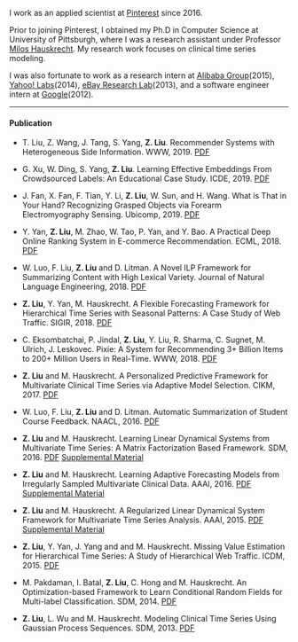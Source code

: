 
I work as an applied scientist at [Pinterest](https://www.pinterest.com) since 2016.  

Prior to joining Pinterest, I obtained my Ph.D in Computer Science at University of Pittsburgh, where I was a research assistant under Professor [Milos Hauskrecht](http://people.cs.pitt.edu/~milos/). My research work focuses on clinical time series modeling. 

I was also fortunate to work as a research intern at [Alibaba Group](http://data.alibaba.com/)(2015), [Yahoo! Labs](http://labs.yahoo.com/)(2014), [eBay Research Lab](http://labs.ebay.com/)(2013), and a software engineer intern at [Google](http://www.google.com/)(2012).

* * *

#### Publication

* T. Liu, Z. Wang, J. Tang, S. Yang, **Z. Liu**. Recommender Systems with Heterogeneous Side Information. WWW, 2019. <a href="{{ site.baseurl }}/download/" class="button button-blue button-small">PDF</a> 

* G. Xu, W. Ding, S. Yang, **Z. Liu**. Learning Effective Embeddings From Crowdsourced Labels: An Educational Case Study. ICDE, 2019. <a href="{{ site.baseurl }}/download/" class="button button-blue button-small">PDF</a> 

* J. Fan, X. Fan, F. Tian, Y. Li, **Z. Liu**, W. Sun, and H. Wang. What is That in Your Hand? Recognizing Grasped Objects via Forearm Electromyography Sensing. Ubicomp, 2019. <a href="{{ site.baseurl }}/download/" class="button button-blue button-small">PDF</a> 

* Y. Yan, **Z. Liu**, M. Zhao, W. Tao, P. Yan, and Y. Bao. A Practical Deep Online Ranking System in E-commerce Recommendation. ECML, 2018. <a href="{{ site.baseurl }}/download/ecml2018.pdf" class="button button-blue button-small">PDF</a> 

* W. Luo, F. Liu, **Z. Liu** and D. Litman. A Novel ILP Framework for Summarizing Content with High Lexical Variety. Journal of Natural Language Engineering, 2018. <a href="{{ site.baseurl }}/download/nle2018.pdf" class="button button-blue button-small">PDF</a> 

* **Z. Liu**, Y. Yan, M. Hauskrecht. A Flexible Forecasting Framework for Hierarchical Time Series with Seasonal Patterns: A Case Study of Web Traffic. SIGIR, 2018. <a href="{{ site.baseurl }}/download/sigir2018.pdf" class="button button-blue button-small">PDF</a> 

* C. Eksombatchai, P. Jindal, **Z. Liu**, Y. Liu, R. Sharma, C. Sugnet, M. Ulrich, J. Leskovec. Pixie: A System for Recommending 3+ Billion Items to 200+ Million Users in Real-Time. WWW, 2018. <a href="{{ site.baseurl }}/download/www2018.pdf" class="button button-blue button-small">PDF</a> 

* **Z. Liu** and M. Hauskrecht. A Personalized Predictive Framework for Multivariate Clinical Time Series via Adaptive Model Selection. CIKM, 2017. <a href="{{ site.baseurl }}/download/cikm2017.pdf" class="button button-blue button-small">PDF</a> 

* W. Luo, F. Liu, **Z. Liu** and D. Litman. Automatic Summarization of Student Course Feedback. NAACL, 2016. <a href="{{ site.baseurl }}/download/naacl2016.pdf" class="button button-blue button-small">PDF</a>

* **Z. Liu** and M. Hauskrecht. Learning Linear Dynamical Systems from Multivariate Time Series: A Matrix Factorization Based Framework. SDM, 2016. <a href="{{ site.baseurl }}/download/sdm2016.pdf" class="button button-blue button-small">PDF</a> <a href="{{ site.baseurl }}/download/sdm2016_sup.pdf" class="button button-blue button-small">Supplemental Material</a> 

* **Z. Liu** and M. Hauskrecht. Learning Adaptive Forecasting Models from Irregularly Sampled Multivariate Clinical Data. AAAI, 2016. <a href="{{ site.baseurl }}/download/aaai2016_revision.pdf" class="button button-blue button-small">PDF</a> <a href="{{ site.baseurl }}/download/aaai2016_sup.pdf" class="button button-blue button-small">Supplemental Material</a> 

* **Z. Liu** and M. Hauskrecht. A Regularized Linear Dynamical System Framework for Multivariate Time Series Analysis. AAAI, 2015. <a href="{{ site.baseurl }}/download/aaai2015.pdf" class="button button-blue button-small">PDF</a> <a href="{{ site.baseurl }}/download/aaai2015_sup.pdf" class="button button-blue button-small">Supplemental Material</a> 

* **Z. Liu**, Y. Yan, J. Yang and and M. Hauskrecht. Missing Value Estimation for Hierarchical Time Series: A Study of Hierarchical Web Traffic. ICDM, 2015. <a href="{{ site.baseurl }}/download/icdm2015.pdf" class="button button-blue button-small">PDF</a> 

* M. Pakdaman, I. Batal, **Z. Liu**, C. Hong and M. Hauskrecht. An Optimization-based Framework to Learn Conditional Random Fields for Multi-label Classification. SDM, 2014. <a href="{{ site.baseurl }}/download/sdm2014.pdf" class="button button-blue button-small">PDF</a>

* **Z. Liu**, L. Wu and M. Hauskrecht. Modeling Clinical Time Series Using Gaussian Process Sequences. SDM, 2013. <a href="{{ site.baseurl }}/download/sdm2013.pdf" class="button button-blue button-small">PDF</a> 

